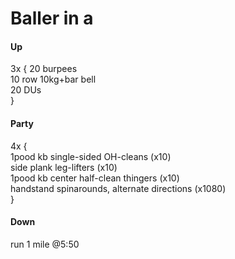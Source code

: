 # Baller in a

#### Up

3x {
20 burpees <br>
10 row 10kg+bar bell <br>
20 DUs <br>	
}


#### Party

4x { <br>
1pood kb single-sided OH-cleans (x10) <br>
side plank leg-lifters (x10) <br>
1pood kb center half-clean thingers (x10) <br>
handstand spinarounds, alternate directions (x1080) <br>
}

#### Down 

run 1 mile @5:50


